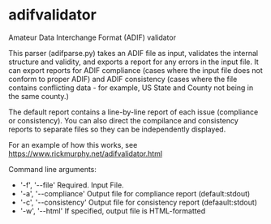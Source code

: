 # adifvalidator
Amateur Data Interchange Format (ADIF) validator

This parser (adifparse.py) takes an ADIF file as input, validates the internal structure and validity, and exports a report for any errors in the input file. It can export reports for ADIF compliance (cases where the input file does not conform to proper ADIF) and ADIF consistency (cases where the file contains conflicting data - for example, US State and County not being in the same county.)

The default report contains a line-by-line report of each issue (compliance or consistency). You can also direct the compilance and consistency reports to separate files so they can be independently displayed.

For an example of how this works, see https://www.rickmurphy.net/adifvalidator.html


Command line arguments:
* '-f', '--file'		Required. Input File.
* '-a', '--compliance'		Output file for compliance report  (default:stdout)
* '-c', '--consistency'		Output file for consistency report (defaault:stdout)
* '-w', '--html'		If specified, output file is HTML-formatted
